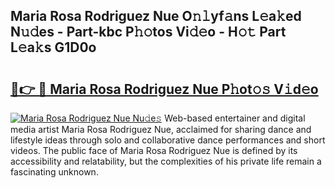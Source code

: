 ## Maria Rosa Rodriguez Nue O𝚗𝚕yf𝚊ns L𝚎a𝚔ed N𝚞𝚍es - Part-kbc P𝚑𝚘tos Vi𝚍𝚎o - H𝚘𝚝 Part L𝚎a𝚔s G1D0o

# <h2><a href="http://kf9c39.oniu.top/?m=Maria+Rosa+Rodriguez+Nue">🔗👉 🔴 Maria Rosa Rodriguez Nue P𝚑ot𝚘𝚜 V𝚒d𝚎o</a></h2>

[![Maria Rosa Rodriguez Nue Nu𝚍e𝚜](https://i.imgur.com/0qMVB7G.gif)](http://kf9c39.oniu.top/?m=Maria+Rosa+Rodriguez+Nue)
Web-based entertainer and digital media artist Maria Rosa Rodriguez Nue, acclaimed for sharing dance and lifestyle ideas through solo and collaborative dance performances and short videos. The public face of Maria Rosa Rodriguez Nue is defined by its accessibility and relatability, but the complexities of his private life remain a fascinating unknown.  
